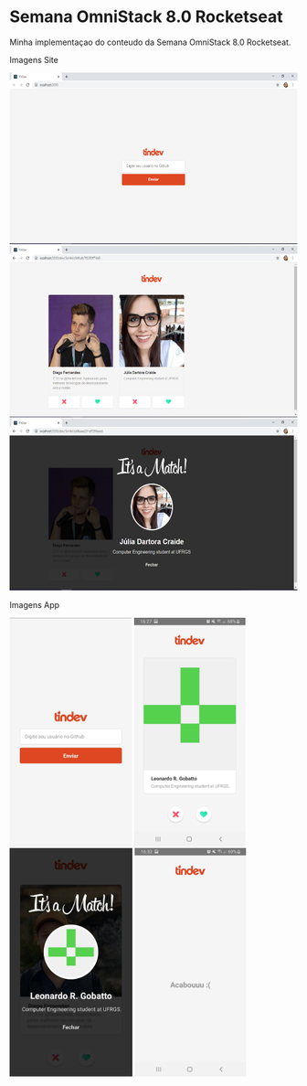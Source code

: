 # Semana OmniStack 8.0 Rocketseat
Minha implementaçao do conteudo da Semana OmniStack 8.0 Rocketseat.

Imagens Site

<img src="./images/site_tindev_home.PNG" height="300" alt="Home Site"/>
<img src="./images/site_tindev_devs.PNG" height="300" alt="Devs Site"/>
<img src="./images/site_tindev_match.PNG" height="300" alt="It's a Match Site"/>

Imagens App

<img src="./images/app_tindev_home.jpg" height="400" alt="Home App"/>
<img src="./images/app_tindev_devs.jpg" height="400" alt="Devs App"/>
<img src="./images/app_tindev_match.jpg" height="400" alt="It's a Match App"/>
<img src="./images/app_tindev_end.jpg" height="400" alt="End App"/>
